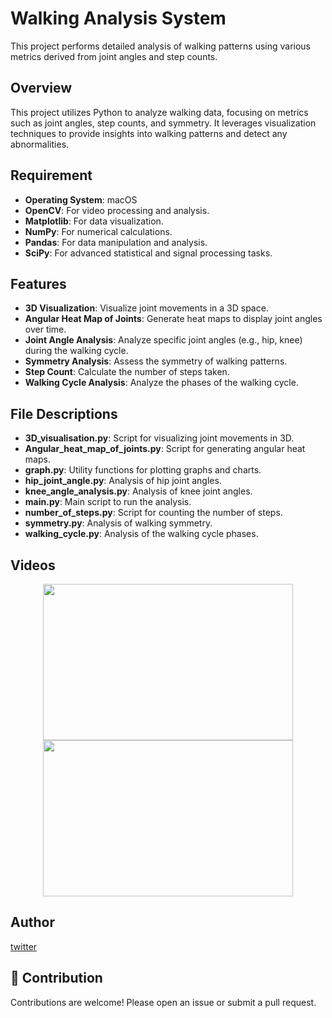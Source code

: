 # Walking Analysis System

This project performs detailed analysis of walking patterns using various metrics derived from joint angles and step counts.

## Overview

This project utilizes Python to analyze walking data, focusing on metrics such as joint angles, step counts, and symmetry. It leverages visualization techniques to provide insights into walking patterns and detect any abnormalities.

## Requirement

- **Operating System**: macOS
- **OpenCV**: For video processing and analysis.
- **Matplotlib**: For data visualization.
- **NumPy**: For numerical calculations.
- **Pandas**: For data manipulation and analysis.
- **SciPy**: For advanced statistical and signal processing tasks.

## Features

- **3D Visualization**: Visualize joint movements in a 3D space.
- **Angular Heat Map of Joints**: Generate heat maps to display joint angles over time.
- **Joint Angle Analysis**: Analyze specific joint angles (e.g., hip, knee) during the walking cycle.
- **Symmetry Analysis**: Assess the symmetry of walking patterns.
- **Step Count**: Calculate the number of steps taken.
- **Walking Cycle Analysis**: Analyze the phases of the walking cycle.

## File Descriptions

- **3D_visualisation.py**: Script for visualizing joint movements in 3D.
- **Angular_heat_map_of_joints.py**: Script for generating angular heat maps.
- **graph.py**: Utility functions for plotting graphs and charts.
- **hip_joint_angle.py**: Analysis of hip joint angles.
- **knee_angle_analysis.py**: Analysis of knee joint angles.
- **main.py**: Main script to run the analysis.
- **number_of_steps.py**: Script for counting the number of steps.
- **symmetry.py**: Analysis of walking symmetry.
- **walking_cycle.py**: Analysis of the walking cycle phases.

## Videos

<p align="center">
  <a href="https://github.com/s0ma0000/gait-analysis/tree/main/dataset/knee_angles_animation2.mp4">
    <img src="https://via.placeholder.com/400x250?text=Knee+Angles+Animation" width="400" height="250">
  </a>
  <a href="https://github.com/s0ma0000/gait-analysis/tree/main/dataset/output_taku.mp4">
    <img src="https://via.placeholder.com/400x250?text=Output+Taku" width="400" height="250">
  </a>
</p>

## Author

[twitter](https://twitter.com/kakedasiseinen)

## 🐶 Contribution

Contributions are welcome! Please open an issue or submit a pull request.

